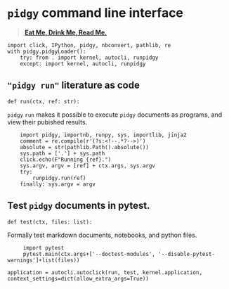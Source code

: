 # `pidgy` command line interface

> [**Eat Me, Drink Me, Read Me.**][readme history]

    import click, IPython, pidgy, nbconvert, pathlib, re
    with pidgy.pidgyLoader():
        try: from . import kernel, autocli, runpidgy
        except: import kernel, autocli, runpidgy

<!--excerpt-->

<!---->

## `"pidgy run"` literature as code

    def run(ctx, ref: str):

`pidgy` `run` makes it possible to execute `pidgy` documents as programs, and
view their pubished results.

        import pidgy, importnb, runpy, sys, importlib, jinja2
        comment = re.compile(r'(?s:<!--.*?-->)')
        absolute = str(pathlib.Path().absolute())
        sys.path = ['.'] + sys.path
        click.echo(F"Running {ref}.")
        sys.argv, argv = [ref] + ctx.args, sys.argv
        try:
            runpidgy.run(ref)
        finally: sys.argv = argv

<!---->

## Test `pidgy` documents in pytest.

    def test(ctx, files: list):

Formally test markdown documents, notebooks, and python files.

         import pytest
         pytest.main(ctx.args+['--doctest-modules', '--disable-pytest-warnings']+list(files))

<!---->

    application = autocli.autoclick(run, test, kernel.application, context_settings=dict(allow_extra_args=True))

[art of the readme]: https://github.com/noffle/art-of-readme
[readme history]: https://medium.com/@NSomar/readme-md-history-and-components-a365aff07f10

